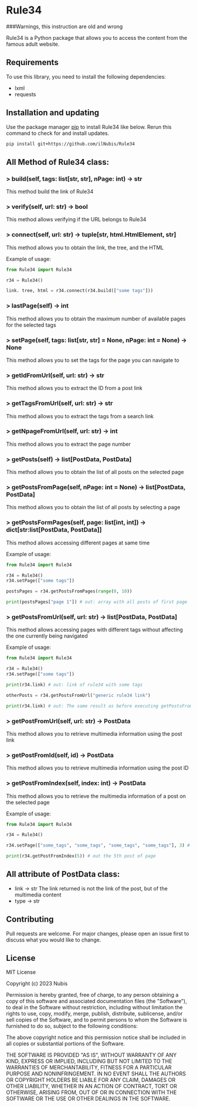 # Rule34

###Warnings, this instruction are old and wrong

Rule34 is a Python package that allows you to access the content from the famous adult website.

## Requirements
To use this library, you need to install the following dependencies:
* lxml
* requests

## Installation and updating
Use the package manager [pip](https://pip.pypa.io/en/stable/) to install Rule34 like below. 
Rerun this command to check for and install updates.
```bash
pip install git+https://github.com/ilNubis/Rule34
```

## All Method of Rule34 class:

### > build(self, tags: list[str, str], nPage: int) -> str
This method build the link of Rule34

### > verify(self, url: str) -> bool
This method allows verifying if the URL belongs to Rule34

### > connect(self, url: str) -> tuple[str, html.HtmlElement, str]
This method allows you to obtain the link, the tree, and the HTML

Example of usage:
```python
from Rule34 import Rule34

r34 = Rule34()

link. tree, html = r34.connect(r34.build(["some tags"]))
```
### > lastPage(self) -> int
This method allows you to obtain the maximum number of available pages for the selected tags

### > setPage(self, tags: list[str, str] = None, nPage: int = None) -> None
This method allows you to set the tags for the page you can navigate to

### > getIdFromUrl(self, url: str) -> str
This method allows you to extract the ID from a post link

### > getTagsFromUrl(self, url: str) -> str
This method allows you to extract the tags from a search link

### > getNpageFromUrl(self, url: str) -> int
This method allows you to extract the page number

### > getPosts(self) -> list[PostData, PostData]
This method allows you to obtain the list of all posts on the selected page

### > getPostsFromPage(self, nPage: int = None) -> list[PostData, PostData]
This method allows you to obtain the list of all posts by selecting a page

### > getPostsFormPages(self, page: list[int, int]) -> dict[str:list[PostData, PostData]]
This method allows accessing different pages at same time

Example of usage:
```python
from Rule34 import Rule34

r34 = Rule34()
r34.setPage(["some tags"])

postsPages = r34.getPostsFromPages(range(0, 10))

print(postsPages["page 1"]) # out: array with all posts of first page
```
### > getPostsFromUrl(self, url: str) -> list[PostData, PostData] 
This method allows accessing pages with different tags without affecting the one currently being navigated

Example of usage:
```python
from Rule34 import Rule34

r34 = Rule34()
r34.setPage(["some tags"])

print(r34.link) # out: link of rule34 with some tags

otherPosts = r34.getPostsFromUrl("generic rule34 link")

print(r34.link) # out: The same result as before executing getPostsFromUrl().

```
### > getPostFromUrl(self, url: str) -> PostData
This method allows you to retrieve multimedia information using the post link

### > getPostFromId(self, id) -> PostData
This method allows you to retrieve multimedia information using the post ID

### > getPostFromIndex(self, index: int) -> PostData
This method allows you to retrieve the multimedia information of a post on the selected page

Example of usage:
```python
from Rule34 import Rule34

r34 = Rule34()

r34.setPage(["some_tags", "some_tags", "some_tags", "some_tags"], 3) # the 3 is the page selector

print(r34.getPostFromIndex(5)) # out the 5th post of page

```

## All attribute of PostData class:
* link -> str    <ATTENTION> The link returned is not the link of the post, but of the multimedia content
* type -> str


## Contributing
Pull requests are welcome. For major changes, please open an issue first to discuss what you would like to change.

## License
MIT License

Copyright (c) 2023 Nubis

Permission is hereby granted, free of charge, to any person obtaining a copy
of this software and associated documentation files (the "Software"), to deal
in the Software without restriction, including without limitation the rights
to use, copy, modify, merge, publish, distribute, sublicense, and/or sell
copies of the Software, and to permit persons to whom the Software is
furnished to do so, subject to the following conditions:

The above copyright notice and this permission notice shall be included in all
copies or substantial portions of the Software.

THE SOFTWARE IS PROVIDED "AS IS", WITHOUT WARRANTY OF ANY KIND, EXPRESS OR
IMPLIED, INCLUDING BUT NOT LIMITED TO THE WARRANTIES OF MERCHANTABILITY,
FITNESS FOR A PARTICULAR PURPOSE AND NONINFRINGEMENT. IN NO EVENT SHALL THE
AUTHORS OR COPYRIGHT HOLDERS BE LIABLE FOR ANY CLAIM, DAMAGES OR OTHER
LIABILITY, WHETHER IN AN ACTION OF CONTRACT, TORT OR OTHERWISE, ARISING FROM,
OUT OF OR IN CONNECTION WITH THE SOFTWARE OR THE USE OR OTHER DEALINGS IN THE
SOFTWARE.
